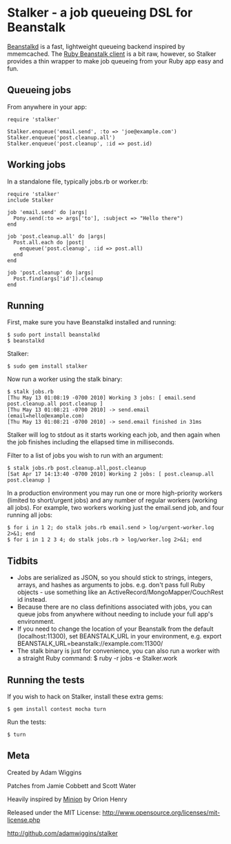 Stalker - a job queueing DSL for Beanstalk
==========================================

[Beanstalkd](http://kr.github.com/beanstalkd/) is a fast, lightweight queueing backend inspired by mmemcached.  The [Ruby Beanstalk client](http://beanstalk.rubyforge.org/) is a bit raw, however, so Stalker provides a thin wrapper to make job queueing from your Ruby app easy and fun.

Queueing jobs
-------------

From anywhere in your app:

    require 'stalker'

    Stalker.enqueue('email.send', :to => 'joe@example.com')
    Stalker.enqueue('post.cleanup.all')
    Stalker.enqueue('post.cleanup', :id => post.id)

Working jobs
------------

In a standalone file, typically jobs.rb or worker.rb:

    require 'stalker'
    include Stalker

    job 'email.send' do |args|
      Pony.send(:to => args['to'], :subject => "Hello there")
    end

    job 'post.cleanup.all' do |args|
      Post.all.each do |post|
        enqueue('post.cleanup', :id => post.all)
      end
    end

    job 'post.cleanup' do |args|
      Post.find(args['id']).cleanup
    end

Running
-------

First, make sure you have Beanstalkd installed and running:

    $ sudo port install beanstalkd
    $ beanstalkd

Stalker:

    $ sudo gem install stalker

Now run a worker using the stalk binary:

    $ stalk jobs.rb
    [Thu May 13 01:08:19 -0700 2010] Working 3 jobs: [ email.send post.cleanup.all post.cleanup ]
    [Thu May 13 01:08:21 -0700 2010] -> send.email (email=hello@example.com)
    [Thu May 13 01:08:21 -0700 2010] -> send.email finished in 31ms

Stalker will log to stdout as it starts working each job, and then again when the job finishes including the ellapsed time in milliseconds.

Filter to a list of jobs you wish to run with an argument:

    $ stalk jobs.rb post.cleanup.all,post.cleanup
    [Sat Apr 17 14:13:40 -0700 2010] Working 2 jobs: [ post.cleanup.all post.cleanup ]

In a production environment you may run one or more high-priority workers (limited to short/urgent jobs) and any number of regular workers (working all jobs).  For example, two workers working just the email.send job, and four running all jobs:

    $ for i in 1 2; do stalk jobs.rb email.send > log/urgent-worker.log 2>&1; end
    $ for i in 1 2 3 4; do stalk jobs.rb > log/worker.log 2>&1; end

Tidbits
-------

* Jobs are serialized as JSON, so you should stick to strings, integers, arrays, and hashes as arguments to jobs.  e.g. don't pass full Ruby objects - use something like an ActiveRecord/MongoMapper/CouchRest id instead.
* Because there are no class definitions associated with jobs, you can queue jobs from anywhere without needing to include your full app's environment.
* If you need to change the location of your Beanstalk from the default (localhost:11300), set BEANSTALK_URL in your environment, e.g. export BEANSTALK_URL=beanstalk://example.com:11300/
* The stalk binary is just for convenience, you can also run a worker with a straight Ruby command:
    $ ruby -r jobs -e Stalker.work

Running the tests
-----------------

If you wish to hack on Stalker, install these extra gems:

    $ gem install contest mocha turn

Run the tests:

    $ turn

Meta
----

Created by Adam Wiggins

Patches from Jamie Cobbett and Scott Water

Heavily inspired by [Minion](http://github.com/orionz/minion) by Orion Henry

Released under the MIT License: http://www.opensource.org/licenses/mit-license.php

http://github.com/adamwiggins/stalker

